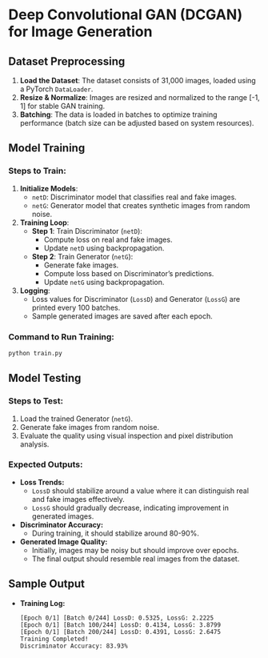 # Deep Convolutional GAN (DCGAN) for Image Generation

## Dataset Preprocessing
1. **Load the Dataset**: The dataset consists of 31,000 images, loaded using a PyTorch `DataLoader`.
2. **Resize & Normalize**: Images are resized and normalized to the range [-1, 1] for stable GAN training.
3. **Batching**: The data is loaded in batches to optimize training performance (batch size can be adjusted based on system resources).

## Model Training
### Steps to Train:
1. **Initialize Models**: 
   - `netD`: Discriminator model that classifies real and fake images.
   - `netG`: Generator model that creates synthetic images from random noise.
2. **Training Loop**:
   - **Step 1**: Train Discriminator (`netD`):
     - Compute loss on real and fake images.
     - Update `netD` using backpropagation.
   - **Step 2**: Train Generator (`netG`):
     - Generate fake images.
     - Compute loss based on Discriminator’s predictions.
     - Update `netG` using backpropagation.
3. **Logging**:
   - Loss values for Discriminator (`LossD`) and Generator (`LossG`) are printed every 100 batches.
   - Sample generated images are saved after each epoch.

### Command to Run Training:
```bash
python train.py
```

## Model Testing
### Steps to Test:
1. Load the trained Generator (`netG`).
2. Generate fake images from random noise.
3. Evaluate the quality using visual inspection and pixel distribution analysis.

### Expected Outputs:
- **Loss Trends:**
  - `LossD` should stabilize around a value where it can distinguish real and fake images effectively.
  - `LossG` should gradually decrease, indicating improvement in generated images.
- **Discriminator Accuracy:**
  - During training, it should stabilize around 80-90%.
- **Generated Image Quality:**
  - Initially, images may be noisy but should improve over epochs.
  - The final output should resemble real images from the dataset.

## Sample Output
- **Training Log:**
  ```
  [Epoch 0/1] [Batch 0/244] LossD: 0.5325, LossG: 2.2225
  [Epoch 0/1] [Batch 100/244] LossD: 0.4134, LossG: 3.8799
  [Epoch 0/1] [Batch 200/244] LossD: 0.4391, LossG: 2.6475
  Training Completed!
  Discriminator Accuracy: 83.93%
  ```
